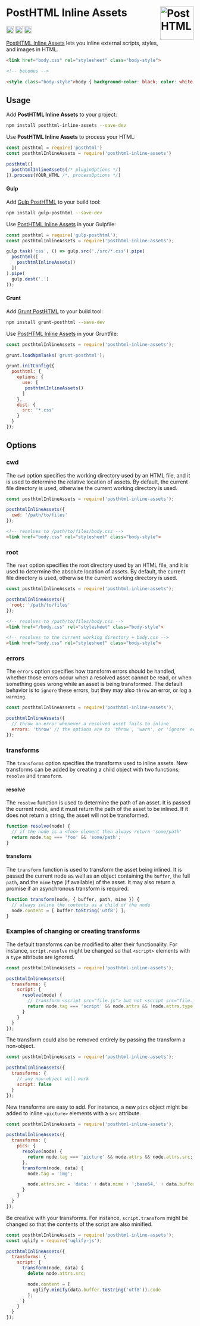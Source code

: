 # PostHTML Inline Assets [<img src="https://posthtml.github.io/posthtml/logo.svg" alt="PostHTML" width="90" height="90" align="right">](posthtml)

[<img alt="npm version" src="https://img.shields.io/npm/v/posthtml-inline-assets.svg" height="20">](https://www.npmjs.com/package/posthtml-inline-assets)
[<img alt="build status" src="https://img.shields.io/travis/jonathantneal/posthtml-inline-assets/master" height="20">](https://travis-ci.org/jonathantneal/posthtml-inline-assets?branch=master)
[<img alt="support chat" src="https://img.shields.io/badge/support-chat-blue.svg" height="20">](https://gitter.im/posthtml/posthtml)

[PostHTML Inline Assets] lets you inline external scripts, styles, and images
in HTML.

```html
<link href="body.css" rel="stylesheet" class="body-style">

<!-- becomes -->

<style class="body-style">body { background-color: black; color: white; }</style>
```

## Usage

Add **PostHTML Inline Assets** to your project:

```bash
npm install posthtml-inline-assets --save-dev
```

Use **PostHTML Inline Assets** to process your HTML:

```js
const posthtml = require('posthtml')
const posthtmlInlineAssets = require('posthtml-inline-assets')

posthtml([
  posthtmlInlineAssets(/* pluginOptions */)
]).process(YOUR_HTML /*, processOptions */)
```

#### Gulp

Add [Gulp PostHTML] to your build tool:

```bash
npm install gulp-posthtml --save-dev
```

Use [PostHTML Inline Assets] in your Gulpfile:

```js
const posthtml = require('gulp-posthtml');
const posthtmlInlineAssets = require('posthtml-inline-assets');

gulp.task('css', () => gulp.src('./src/*.css').pipe(
  posthtml([
    posthtmlInlineAssets()
  ])
).pipe(
  gulp.dest('.')
));
```

#### Grunt

Add [Grunt PostHTML] to your build tool:

```bash
npm install grunt-posthtml --save-dev
```

Use [PostHTML Inline Assets] in your Gruntfile:

```js
const posthtmlInlineAssets = require('posthtml-inline-assets');

grunt.loadNpmTasks('grunt-posthtml');

grunt.initConfig({
  posthtml: {
    options: {
      use: [
       posthtmlInlineAssets()
      ]
    },
    dist: {
      src: '*.css'
    }
  }
});
```

## Options

### cwd

The `cwd` option specifies the working directory used by an HTML file, and it
is used to determine the relative location of assets. By default, the current
file directory is used, otherwise the current working directory is used.

```js
const posthtmlInlineAssets = require('posthtml-inline-assets');

posthtmlInlineAssets({
  cwd: '/path/to/files'
});
```

```html
<!-- resolves to /path/to/files/body.css -->
<link href="body.css" rel="stylesheet" class="body-style">
```

### root

The `root` option specifies the root directory used by an HTML file, and it
is used to determine the absolute location of assets. By default, the current
file directory is used, otherwise the current working directory is used.

```js
const posthtmlInlineAssets = require('posthtml-inline-assets');

posthtmlInlineAssets({
  root: '/path/to/files'
});
```

```html
<!-- resolves to /path/to/files/body.css -->
<link href="/body.css" rel="stylesheet" class="body-style">

<!-- resolves to the current working directory + body.css -->
<link href="body.css" rel="stylesheet" class="body-style">
```

### errors

The `errors` option specifies how transform errors should be handled,
whether those errors occur when a resolved asset cannot be read, or when
something goes wrong while an asset is being transformed. The default
behavior is to `ignore` these errors, but they may also `throw` an error,
or log a `warning`.

```js
const posthtmlInlineAssets = require('posthtml-inline-assets');

posthtmlInlineAssets({
  // throw an error whenever a resolved asset fails to inline
  errors: 'throw' // the options are to 'throw', 'warn', or 'ignore' errors
});
```

### transforms

The `transforms` option specifies the transforms used to inline assets. New
transforms can be added by creating a child object with two functions;
`resolve` and `transform`.

#### resolve

The `resolve` function is used to determine the path of an asset. It is passed
the current node, and it must return the path of the asset to be inlined. If it
does not return a string, the asset will not be transformed.

```js
function resolve(node) {
  // if the node is a <foo> element then always return 'some/path'
  return node.tag === 'foo' && 'some/path'; 
}
```

#### transform

The `transform` function is used to transform the asset being inlined. It is
passed the current node as well as an object containing the `buffer`, the full
`path`, and the `mime` type (if available) of the asset. It may also return a
promise if an asynchronous transform is required.

```js
function transform(node, { buffer, path, mime }) {
  // always inline the contents as a child of the node
  node.content = [ buffer.toString('utf8') ];
}
```

### Examples of changing or creating transforms

The default transforms can be modified to alter their functionality. For
instance, `script.resolve` might be changed so that `<script>` elements with a
`type` attribute are ignored.

```js
const posthtmlInlineAssets = require('posthtml-inline-assets');

posthtmlInlineAssets({
  transforms: {
    script: {
      resolve(node) {
        // transform <script src="file.js"> but not <script src="file.js" type>
        return node.tag === 'script' && node.attrs && !node.attrs.type && node.attrs.src;
      }
    }
  }
});
```

The transform could also be removed entirely by passing the transform a
non-object.

```js
const posthtmlInlineAssets = require('posthtml-inline-assets');

posthtmlInlineAssets({
  transforms: {
    // any non-object will work
    script: false
  }
});
```

New transforms are easy to add. For instance, a new `pics` object might be
added to inline `<picture>` elements with a `src` attribute.

```js
const posthtmlInlineAssets = require('posthtml-inline-assets');

posthtmlInlineAssets({
  transforms: {
    pics: {
      resolve(node) {
        return node.tag === 'picture' && node.attrs && node.attrs.src;
      },
      transform(node, data) {
        node.tag = 'img';

        node.attrs.src = 'data:' + data.mime + ';base64,' + data.buffer.toString('base64');
      }
    }
  }
});
```

Be creative with your transforms. For instance, `script.transform` might be
changed so that the contents of the script are also minified.

```js
const posthtmlInlineAssets = require('posthtml-inline-assets');
const uglify = require('uglify-js');

posthtmlInlineAssets({
  transforms: {
    script: {
      transform(node, data) {
        delete node.attrs.src;

        node.content = [
          uglify.minify(data.buffer.toString('utf8')).code
        ];
      }
    }
  }
});
```

[Gulp PostHTML]: https://github.com/posthtml/gulp-posthtml
[Grunt PostHTML]: https://github.com/TCotton/grunt-posthtml
[PostHTML Inline Assets]: https://github.com/jonathantneal/posthtml-inline-assets
[PostHTML]: https://github.com/posthtml/posthtml
